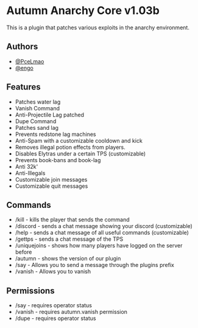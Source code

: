 # Autumn Anarchy Core v1.03b

This is a plugin that patches various exploits in the anarchy environment.



## Authors

- [@PceLmao](https://www.github.com/EthxnDev)
- [@engo](https://www.github.com/joeengo)


## Features

- Patches water lag
- Vanish Command
- Anti-Projectile Lag patched
- Dupe Command
- Patches sand lag
- Prevents redstone lag machines
- Anti-Spam with a customizable cooldown and kick
- Removes illegal potion effects from players.
- Disables Elytras under a certain TPS (customizable)
- Prevents book-bans and book-lag
- Anti 32k'
- Anti-Illegals
- Customizable join messages
- Customizable quit messages

## Commands

- /kill - kills the player that sends the command 
- /discord - sends a chat message showing your discord (customizable)
- /help - sends a chat message of all useful commands (customizable)
- /gettps - sends a chat message of the TPS
- /uniquejoins - shows how many players have logged on the server before
- /autumn - shows the version of our plugin
- /say - Allows you to send a message through the plugins prefix
- /vanish - Allows you to vanish

## Permissions

- /say - requires operator status
- /vanish - requires autumn.vanish permission
- /dupe - requires operator status
